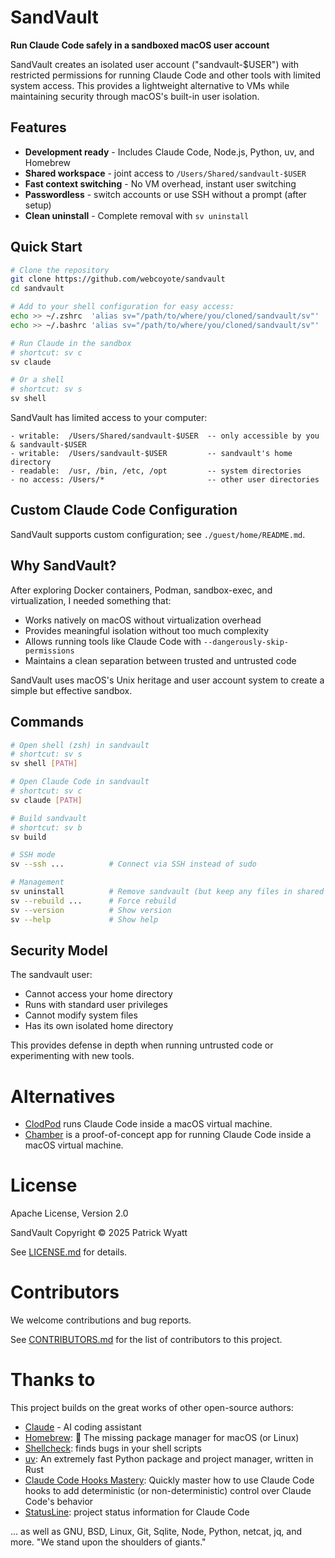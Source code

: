 # SandVault

**Run Claude Code safely in a sandboxed macOS user account**

SandVault creates an isolated user account ("sandvault-$USER") with restricted permissions for running Claude Code and other tools with limited system access. This provides a lightweight alternative to VMs while maintaining security through macOS's built-in user isolation.


## Features

- **Development ready** - Includes Claude Code, Node.js, Python, uv, and Homebrew
- **Shared workspace** - joint access to `/Users/Shared/sandvault-$USER`
- **Fast context switching** - No VM overhead, instant user switching
- **Passwordless** - switch accounts or use SSH without a prompt (after setup)
- **Clean uninstall** - Complete removal with `sv uninstall`


## Quick Start

```bash
# Clone the repository
git clone https://github.com/webcoyote/sandvault
cd sandvault

# Add to your shell configuration for easy access:
echo >> ~/.zshrc  'alias sv="/path/to/where/you/cloned/sandvault/sv"'
echo >> ~/.bashrc 'alias sv="/path/to/where/you/cloned/sandvault/sv"'

# Run Claude in the sandbox
# shortcut: sv c
sv claude

# Or a shell
# shortcut: sv s
sv shell
```

SandVault has limited access to your computer:

```
- writable:  /Users/Shared/sandvault-$USER  -- only accessible by you & sandvault-$USER
- writable:  /Users/sandvault-$USER         -- sandvault's home directory
- readable:  /usr, /bin, /etc, /opt         -- system directories
- no access: /Users/*                       -- other user directories
```


## Custom Claude Code Configuration

SandVault supports custom configuration; see `./guest/home/README.md`.


## Why SandVault?

After exploring Docker containers, Podman, sandbox-exec, and virtualization, I needed something that:

- Works natively on macOS without virtualization overhead
- Provides meaningful isolation without too much complexity
- Allows running tools like Claude Code with `--dangerously-skip-permissions`
- Maintains a clean separation between trusted and untrusted code

SandVault uses macOS's Unix heritage and user account system to create a simple but effective sandbox.


## Commands

```bash
# Open shell (zsh) in sandvault
# shortcut: sv s
sv shell [PATH]

# Open Claude Code in sandvault
# shortcut: sv c
sv claude [PATH]

# Build sandvault
# shortcut: sv b
sv build

# SSH mode
sv --ssh ...          # Connect via SSH instead of sudo

# Management
sv uninstall          # Remove sandvault (but keep any files in shared directory)
sv --rebuild ...      # Force rebuild
sv --version          # Show version
sv --help             # Show help
```


## Security Model

The sandvault user:

- Cannot access your home directory
- Runs with standard user privileges
- Cannot modify system files
- Has its own isolated home directory

This provides defense in depth when running untrusted code or experimenting with new tools.


# Alternatives

- [ClodPod](https://github.com/webcoyote/clodpod) runs Claude Code inside a macOS virtual machine.
- [Chamber](https://github.com/cirruslabs/chamber) is a proof-of-concept app for running Claude Code inside a macOS virtual machine.


# License

Apache License, Version 2.0

SandVault Copyright © 2025 Patrick Wyatt

See [LICENSE.md](LICENSE.md) for details.


# Contributors

We welcome contributions and bug reports.

See [CONTRIBUTORS.md](CONTRIBUTORS.md) for the list of contributors to this project.


# Thanks to

This project builds on the great works of other open-source authors:

- [Claude](https://www.anthropic.com/claude) - AI coding assistant
- [Homebrew](https://brew.sh): 🍺 The missing package manager for macOS (or Linux)
- [Shellcheck](https://www.shellcheck.net): finds bugs in your shell scripts
- [uv](https://docs.astral.sh/uv/): An extremely fast Python package and project manager, written in Rust
- [Claude Code Hooks Mastery](https://github.com/disler/claude-code-hooks-mastery): Quickly master how to use Claude Code hooks to add deterministic (or non-deterministic) control over Claude Code's behavior
- [StatusLine](https://gist.github.com/dhkts1/55709b1925b94aec55083dd1da9d8f39): project status information for Claude Code

... as well as GNU, BSD, Linux, Git, Sqlite, Node, Python, netcat, jq, and more. "We stand upon the shoulders of giants."
